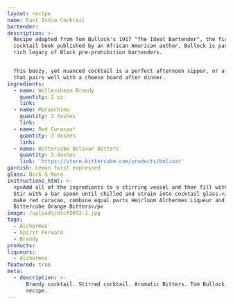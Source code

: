 ```yaml
---
layout: recipe
name: East India Cocktail
bartender:
description: >-
  Recipe adapted from Tom Bullock's 1917 "The Ideal Bartender", the first
  cocktail book published by an African American author. Bullock is part of a
  rich legacy of Black pre-prohibition bartenders. 


  This boozy, yet nuanced cocktail is a perfect afternoon sipper, or a cocktail
  that pairs well with a cheese board after dinner.
ingredients:
  - name: Wollersheim Brandy
    quantity: 2 oz
    link:
  - name: Maraschino
    quantity: 3 dashes
    link:
  - name: Red Curacao*
    quantity: 3 dashes
    link:
  - name: Bittercube Bolivar Bitters
    quantity: 3 dashes
    link: 'https://store.bittercube.com/products/bolivar'
garnish: Lemon twist expressed
glass: Nick & Nora
instructions_html: >-
  <p>Add all of the ingredients to a stirring vessel and then fill with ice.
  Stir with a bar spoon until chilled and strain into cocktail glass.</p><p>* To
  make red curacao, combine equal parts Heirloom Alchermes Liqueur and
  Bittercube Orange Bitters</p>
image: /uploads/dscf0092-1.jpg
tags:
  - Alchermes
  - Spirit Forward
  - Brandy
products:
liqueurs:
  - Alchermes
featured: true
meta:
  - description: >-
      Brandy cocktail. Stirred cocktail. Aromatic Bitters. Tom Bullock cocktail
      recipe.
---
```


